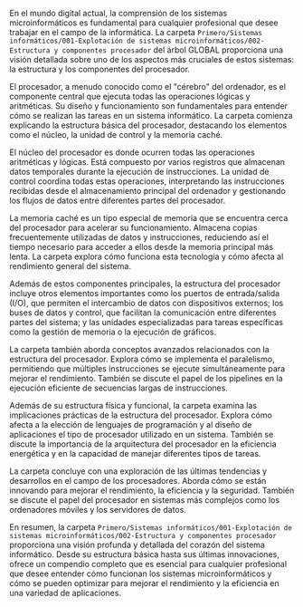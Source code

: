 En el mundo digital actual, la comprensión de los sistemas microinformáticos es fundamental para cualquier profesional que desee trabajar en el campo de la informática. La carpeta `Primero/Sistemas informáticos/001-Explotación de sistemas microinformáticos/002-Estructura y componentes procesador` del árbol GLOBAL proporciona una visión detallada sobre uno de los aspectos más cruciales de estos sistemas: la estructura y los componentes del procesador.

El procesador, a menudo conocido como el "cérebro" del ordenador, es el componente central que ejecuta todas las operaciones lógicas y aritméticas. Su diseño y funcionamiento son fundamentales para entender cómo se realizan las tareas en un sistema informático. La carpeta comienza explicando la estructura básica del procesador, destacando los elementos como el núcleo, la unidad de control y la memoria caché.

El núcleo del procesador es donde ocurren todas las operaciones aritméticas y lógicas. Está compuesto por varios registros que almacenan datos temporales durante la ejecución de instrucciones. La unidad de control coordina todas estas operaciones, interpretando las instrucciones recibidas desde el almacenamiento principal del ordenador y gestionando los flujos de datos entre diferentes partes del procesador.

La memoria caché es un tipo especial de memoria que se encuentra cerca del procesador para acelerar su funcionamiento. Almacena copias frecuentemente utilizadas de datos y instrucciones, reduciendo así el tiempo necesario para acceder a ellos desde la memoria principal más lenta. La carpeta explora cómo funciona esta tecnología y cómo afecta al rendimiento general del sistema.

Además de estos componentes principales, la estructura del procesador incluye otros elementos importantes como los puertos de entrada/salida (I/O), que permiten el intercambio de datos con dispositivos externos; los buses de datos y control, que facilitan la comunicación entre diferentes partes del sistema; y las unidades especializadas para tareas específicas como la gestión de memoria o la ejecución de gráficos.

La carpeta también aborda conceptos avanzados relacionados con la estructura del procesador. Explora cómo se implementa el paralelismo, permitiendo que múltiples instrucciones se ejecute simultáneamente para mejorar el rendimiento. También se discute el papel de los pipelines en la ejecución eficiente de secuencias largas de instrucciones.

Además de su estructura física y funcional, la carpeta examina las implicaciones prácticas de la estructura del procesador. Explora cómo afecta a la elección de lenguajes de programación y al diseño de aplicaciones el tipo de procesador utilizado en un sistema. También se discute la importancia de la arquitectura del procesador en la eficiencia energética y en la capacidad de manejar diferentes tipos de tareas.

La carpeta concluye con una exploración de las últimas tendencias y desarrollos en el campo de los procesadores. Aborda cómo se están innovando para mejorar el rendimiento, la eficiencia y la seguridad. También se discute el papel del procesador en sistemas más complejos como los ordenadores móviles y los servidores de datos.

En resumen, la carpeta `Primero/Sistemas informáticos/001-Explotación de sistemas microinformáticos/002-Estructura y componentes procesador` proporciona una visión profunda y detallada del corazón del sistema informático. Desde su estructura básica hasta sus últimas innovaciones, ofrece un compendio completo que es esencial para cualquier profesional que desee entender cómo funcionan los sistemas microinformáticos y cómo se pueden optimizar para mejorar el rendimiento y la eficiencia en una variedad de aplicaciones.
